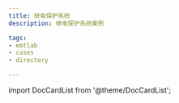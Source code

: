 ```yaml
---
title: 继电保护系统
description: 继电保护系统案例

tags:
- emtlab
- cases
- directory

---
```


import DocCardList from '@theme/DocCardList';

<DocCardList />